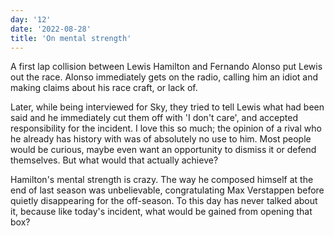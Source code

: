 ```yaml
---
day: '12'
date: '2022-08-28'
title: 'On mental strength'
---
```


A first lap collision between Lewis Hamilton and Fernando Alonso put Lewis out the race. Alonso immediately gets on the radio, calling him an idiot and making claims about his race craft, or lack of.

Later, while being interviewed for Sky, they tried to tell Lewis what had been said and he immediately cut them off with 'I don't care', and accepted responsibility for the incident. I love this so much; the opinion of a rival who he already has history with was of absolutely no use to him. Most people would be curious, maybe even want an opportunity to dismiss it or defend themselves. But what would that actually achieve?

Hamilton's mental strength is crazy. The way he composed himself at the end of last season was unbelievable, congratulating Max Verstappen before quietly disappearing for the off-season. To this day has never talked about it, because like today's incident, what would be gained from opening that box?
